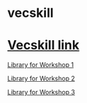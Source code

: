 # vecskill
# [Vecskill link](https://natheelic.github.io/vecskill/)

[Library for Workshop 1](https://natheelic.github.io/vecskill/Workshop-1/Library_for_Workshop_1.zip)

[Library for Workshop 2](https://natheelic.github.io/vecskill/Workshop-2/Servo-master.zip)

[Library for Workshop 3](https://natheelic.github.io/vecskill/Workshop-3/WorkShop-3-DFRobot_MAX30102-master.zip)